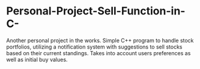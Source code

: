 # Personal-Project-Sell-Function-in-C-
Another personal project in the works. Simple C++ program to handle stock portfolios, utilizing a notification system with suggestions to sell stocks based on their current standings. Takes into account users preferences as well as initial buy values.
